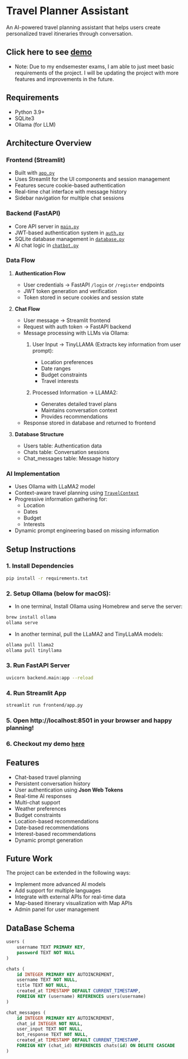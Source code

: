 # Travel Planner Assistant
An AI-powered travel planning assistant that helps users create personalized travel itineraries through conversation.

## Click here to see [demo](https://drive.google.com/file/d/1BHmZUJFx8jterQw4YHACxxMovGVaLbAy/view?usp=sharing)

* Note: Due to my endsemester exams, I am able to just meet basic requirements of the project. I will be updating the project with more features and improvements in the future.

## Requirements
- Python 3.9+
- SQLite3
- Ollama (for LLM)

## Architecture Overview

### Frontend (Streamlit)
- Built with [`app.py`](frontend/app.py)
- Uses Streamlit for the UI components and session management
- Features secure cookie-based authentication
- Real-time chat interface with message history
- Sidebar navigation for multiple chat sessions

### Backend (FastAPI)
- Core API server in [`main.py`](backend/main.py)
- JWT-based authentication system in [`auth.py`](backend/auth.py)
- SQLite database management in [`database.py`](backend/database.py)
- AI chat logic in [`chatbot.py`](backend/chatbot.py)

### Data Flow
1. **Authentication Flow**
   - User credentials → FastAPI `/login` or `/register` endpoints
   - JWT token generation and verification
   - Token stored in secure cookies and session state

2. **Chat Flow**
   - User message → Streamlit frontend
   - Request with auth token → FastAPI backend
   - Message processing with LLMs via Ollama:
        1. User Input → TinyLLAMA (Extracts key information from user prompt):
            - Location preferences
            - Date ranges
            - Budget constraints
            - Travel interests

        2. Processed Information → LLAMA2:
            - Generates detailed travel plans
            - Maintains conversation context
            - Provides recommendations
   - Response stored in database and returned to frontend

3. **Database Structure**
   - Users table: Authentication data
   - Chats table: Conversation sessions
   - Chat_messages table: Message history

### AI Implementation
- Uses Ollama with LLaMA2 model
- Context-aware travel planning using [`TravelContext`](backend/chatbot.py)
- Progressive information gathering for:
  - Location
  - Dates
  - Budget
  - Interests
- Dynamic prompt engineering based on missing information

## Setup Instructions

### 1. Install Dependencies
```bash
pip install -r requirements.txt
```

### 2. Setup Ollama (below for macOS):
- In one terminal, Install Ollama using Homebrew and serve the server:
```bash
brew install ollama
ollama serve
```
- In another terminal, pull the LLaMA2 and TinyLLaMA models:
```bash
ollama pull llama2
ollama pull tinyllama
```

### 3. Run FastAPI Server
```bash
uvicorn backend.main:app --reload
```

### 4. Run Streamlit App
```bash
streamlit run frontend/app.py
```

### 5. Open http://localhost:8501 in your browser and happy planning!

### 6. Checkout my demo [here](https://drive.google.com/file/d/1BHmZUJFx8jterQw4YHACxxMovGVaLbAy/view?usp=sharing)

## Features
- Chat-based travel planning
- Persistent conversation history
- User authentication using **Json Web Tokens**
- Real-time AI responses
- Multi-chat support
- Weather preferences
- Budget constraints
- Location-based recommendations
- Date-based recommendations
- Interest-based recommendations
- Dynamic prompt generation

## Future Work
The project can be extended in the following ways:
- Implement more advanced AI models
- Add support for multiple languages
- Integrate with external APIs for real-time data
- Map-based itinerary visualization with Map APIs
- Admin panel for user management

## DataBase Schema
```sql
users (
    username TEXT PRIMARY KEY,
    password TEXT NOT NULL
)

chats (
    id INTEGER PRIMARY KEY AUTOINCREMENT,
    username TEXT NOT NULL,
    title TEXT NOT NULL,
    created_at TIMESTAMP DEFAULT CURRENT_TIMESTAMP,
    FOREIGN KEY (username) REFERENCES users(username)
)

chat_messages (
    id INTEGER PRIMARY KEY AUTOINCREMENT,
    chat_id INTEGER NOT NULL,
    user_input TEXT NOT NULL,
    bot_response TEXT NOT NULL,
    created_at TIMESTAMP DEFAULT CURRENT_TIMESTAMP,
    FOREIGN KEY (chat_id) REFERENCES chats(id) ON DELETE CASCADE
)
```